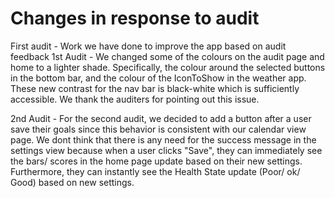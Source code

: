 # Changes in response to audit

First audit -
Work we have done to improve the app based on audit feedback
1st Audit - We changed some of the colours on the audit page and home to a lighter shade. Specifically, the colour around the selected buttons in the bottom bar, and the colour of the IconToShow in the weather app. These new contrast for the nav bar is black-white which is sufficiently accessible.
We thank the auditers for pointing out this issue.

2nd Audit -
For the second audit, we decided to add a button after a user save their goals since this behavior is consistent with our calendar view page.
We dont think that there is any need for the success message in the settings view because when a user clicks "Save", they can immediately see the bars/ scores in the home page update based on their new settings. Furthermore, they can instantly see the Health State update (Poor/ ok/ Good) based on new settings.
